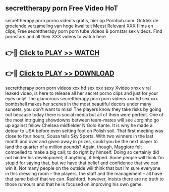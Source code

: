## secrettherapy porn Free Video HoT 

secrettherapy porn porno video's gratis, hier op Pornhub.com. Ontdek de groeiende verzameling van hoge kwaliteit Meest Relevant XXX films en clips,
Free secrettherapy porn porn tube videos & pornstar sex videos. Find pornstars and all their XXX videos to watch here


## 👉🔴 [Click to PLAY >> WATCH](http://us.freeplayer.one?title=secrettherapy_porn&ref=16D)

## 👉🔴 [Click to PLAY >> DOWNLOAD](http://us.freeplayer.one?title=secrettherapy_porn&ref=16D)


secrettherapy porn porn videos xxx hd sex xxx sexy Xvideo xnxx viral leaked video, is here to release all her secret porno clips and just for your eyes only! The glamorous secrettherapy porn porn videos xxx hd sex xxx bombshell makes her scenes in the most beautiful decors under many sunsets, you don't want to miss! The players know they take risks by going out because today there is social media but all of them were perfect. One of the most intriguing showdowns between team-mates will see Jorginho go up against fellow Chelsea midfielder N'Golo Kante. It is why he made a detour to USA before even setting foot on Polish soil. That first meeting was close to four hours, Sousa tells Sky Sports. With two winners in the last month and over and given away in prizes, could you be the next player to land the quarter of a million pounds? Again, though, Maggiore felt compelled to make a big call; to do right by himself. Doing so certainly did not hinder his development; if anything, it helped. Some people will think I’m stupid for saying that, but we have that belief and confidence that we can win it. Not many people on the outside will think that but I’m sure everyone in this dressing room – the players, the staff and the management – all have that same belief that we can. Rashford, however, insists there are no truth to those rumours and that he is focused on improving his own game.